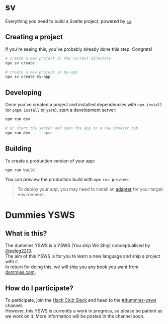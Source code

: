 # sv

Everything you need to build a Svelte project, powered by [`sv`](https://github.com/sveltejs/cli).

## Creating a project

If you're seeing this, you've probably already done this step. Congrats!

```bash
# create a new project in the current directory
npx sv create

# create a new project in my-app
npx sv create my-app
```

## Developing

Once you've created a project and installed dependencies with `npm install` (or `pnpm install` or `yarn`), start a development server:

```bash
npm run dev

# or start the server and open the app in a new browser tab
npm run dev -- --open
```

## Building

To create a production version of your app:

```bash
npm run build
```

You can preview the production build with `npm run preview`.

> To deploy your app, you may need to install an [adapter](https://svelte.dev/docs/kit/adapters) for your target environment.
# Dummies YSWS

## What is this?

The dummies YSWS is a YSWS (You ship We Ship) conceptualised by [@peleg2210](https://hackclub.slack.com/team/U091DE0M4NB).  
The aim of this YSWS is for you to learn a new language and ship a project with it.  
In return for doing this, we will ship you any book you want from [dummies.com](https://www.dummies.com/).

## How do I participate?
To participate, join the [Hack Club Slack](https://hackclub.com/slack) and head to the [#dummies-ysws](https://hackclub.slack.com/archives/C096M3EV67M) channel.  
However, this YSWS is currently a work in progress, so please be patient as we work on it. More information will be posted in the channel soon.  
